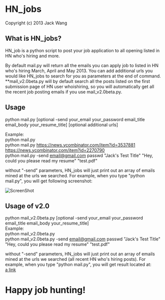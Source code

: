 HN_jobs
=======

Copyright (c) 2013 Jack Wang  
  
What is HN_jobs?
-------------  
HN_job is a python script to post your job application to all opening listed in HN who's hiring and more.  
  
By default mail.py will return all the emails you can apply job to listed in HN who's hiring March, April and May 2013. You can add additional urls you would like HN_jobs to search for you as parameters at the end of command.  
**mail_v2.0beta.py will by default search all the posts listed on the first submission page of HN user whoishiring, so you will automatically get all the recent job posting emails if you use mail_v2.0beta.py.  


Usage  
-------------  
python mail.py [optional -send your_email your_password email_title email_body your_resume_title] [optional additional urls]  

Example:  
python mail.py   
python mail.py https://news.ycombinator.com/item?id=3537881 https://news.ycombinator.com/item?id=2270790  
python mail.py -send email@gmail.com passwd "Jack's Test Title" "Hey, could you please read my resume" "test.pdf"  
  
without "-send" parameters, HN_jobs will just print out an array of emails mined at the urls we searched. For example, when you type "python mail.py", you will get following screenshot:  
  
![ScreenShot](https://raw.github.com/jw2013/HN_jobs/master/screenshot/screenshot.png)
  
  
Usage of v2.0
-------------  
python mail_v2.0beta.py [optional -send your_email your_password email_title email_body your_resume_title]  
Example:  
python mail_v2.0beta.py  
python mail_v2.0beta.py -send email@gmail.com passwd "Jack's Test Title" "Hey, could you please read my resume" "test.pdf"  
  
without "-send" parameters, HN_jobs will just print out an array of emails mined at the urls we searched (all recent HN who's hiring posts). For example, when you type "python mail.py", you will get result located at:  
[a link](https://raw.github.com/jw2013/HN_jobs/master/test_result/mail_v2.0beta_result.txt)  

  
Happy job hunting!  
=======
